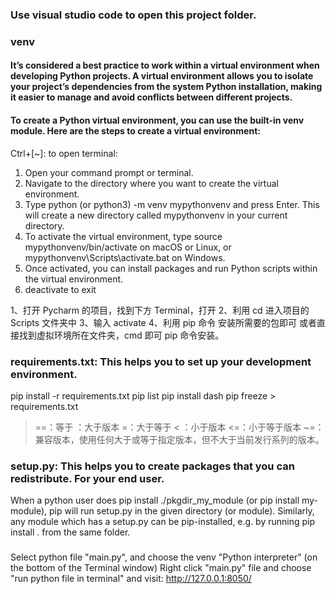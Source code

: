 ### Use visual studio code to open this project folder.

### venv

#### It’s considered a best practice to work within a virtual environment when developing Python projects. A virtual environment allows you to isolate your project’s dependencies from the system Python installation, making it easier to manage and avoid conflicts between different projects.

#### To create a Python virtual environment, you can use the built-in venv module. Here are the steps to create a virtual environment:

Ctrl+[~]: to open terminal:

1. Open your command prompt or terminal.
2. Navigate to the directory where you want to create the virtual environment.
3. Type python (or python3) -m venv mypythonvenv and press Enter. This will create a new directory called mypythonvenv in your current directory.
4. To activate the virtual environment, type source mypythonvenv/bin/activate on macOS or Linux, or mypythonvenv\Scripts\activate.bat on Windows.
5. Once activated, you can install packages and run Python scripts within the virtual environment.
6. deactivate to exit

1、打开 Pycharm 的项目，找到下方 Terminal，打开
2、利用 cd 进入项目的 Scripts 文件夹中
3、输入 activate
4、利用 pip 命令 安装所需要的包即可
或者直接找到虚拟环境所在文件夹，cmd 即可 pip 命令安装。

###

### requirements.txt: This helps you to set up your development environment.

pip install -r requirements.txt
pip list
pip install dash
pip freeze > requirements.txt

> ==：等于
> ：大于版本
> =：大于等于
> < ：小于版本
> <=：小于等于版本
> ~=：兼容版本，使用任何大于或等于指定版本，但不大于当前发行系列的版本。

### setup.py: This helps you to create packages that you can redistribute. For your end user.

When a python user does pip install ./pkgdir_my_module (or pip install my-module), pip will run setup.py in the given directory (or module). Similarly, any module which has a setup.py can be pip-installed, e.g. by running pip install . from the same folder.

###

Select python file "main.py", and choose the venv "Python interpreter" (on the bottom of the Terminal window)
Right click "main.py" file and choose "run python file in terminal"
and visit: http://127.0.0.1:8050/

